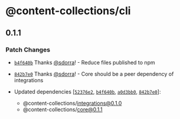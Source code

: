 # @content-collections/cli

## 0.1.1

### Patch Changes

- [`b4f640b`](https://github.com/sdorra/content-collections/commit/b4f640b26f18dbe9eb8b3913428010194d918ad1) Thanks [@sdorra](https://github.com/sdorra)! - Reduce files published to npm

- [`842b7e0`](https://github.com/sdorra/content-collections/commit/842b7e0b221172eef51e203a833fbc256af4b501) Thanks [@sdorra](https://github.com/sdorra)! - Core should be a peer dependency of integrations

- Updated dependencies [[`52376e2`](https://github.com/sdorra/content-collections/commit/52376e2d7b5dff5c2376da57f76b273ef07e2af4), [`b4f640b`](https://github.com/sdorra/content-collections/commit/b4f640b26f18dbe9eb8b3913428010194d918ad1), [`a0d3bb0`](https://github.com/sdorra/content-collections/commit/a0d3bb0103371809a41bffd23f4dc5a43b474e4e), [`842b7e0`](https://github.com/sdorra/content-collections/commit/842b7e0b221172eef51e203a833fbc256af4b501)]:
  - @content-collections/integrations@0.1.0
  - @content-collections/core@0.1.1
